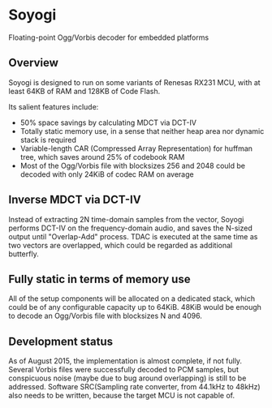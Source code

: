 # Soyogi
Floating-point Ogg/Vorbis decoder for embedded platforms

## Overview
Soyogi is designed to run on some variants of Renesas RX231 MCU,
with at least 64KB of RAM and 128KB of Code Flash.

Its salient features include:
* 50% space savings by calculating MDCT via DCT-IV
* Totally static memory use, in a sense that neither heap area nor dynamic stack is required
* Variable-length CAR (Compressed Array Representation) for huffman tree, which saves around 25% of codebook RAM
* Most of the Ogg/Vorbis file with blocksizes 256 and 2048 could be decoded with only 24KiB of codec RAM on average

## Inverse MDCT via DCT-IV
Instead of extracting 2N time-domain samples from the vector,
Soyogi performs DCT-IV on the frequency-domain audio,
and saves the N-sized output until "Overlap-Add" process.
TDAC is executed at the same time as two vectors are overlapped,
which could be regarded as additional butterfly.

## Fully static in terms of memory use
All of the setup components will be allocated on a dedicated stack,
which could be of any configurable capacity up to 64KiB.
48KiB would be enough to decode an Ogg/Vorbis file with blocksizes N and 4096.

## Development status
As of August 2015, the implementation is almost complete, if not fully.
Several Vorbis files were successfully decoded to PCM samples,
but conspicuous noise (maybe due to bug around overlapping) is still to be addressed.
Software SRC(Sampling rate converter, from 44.1kHz to 48kHz) also needs to be written,
because the target MCU is not capable of.
